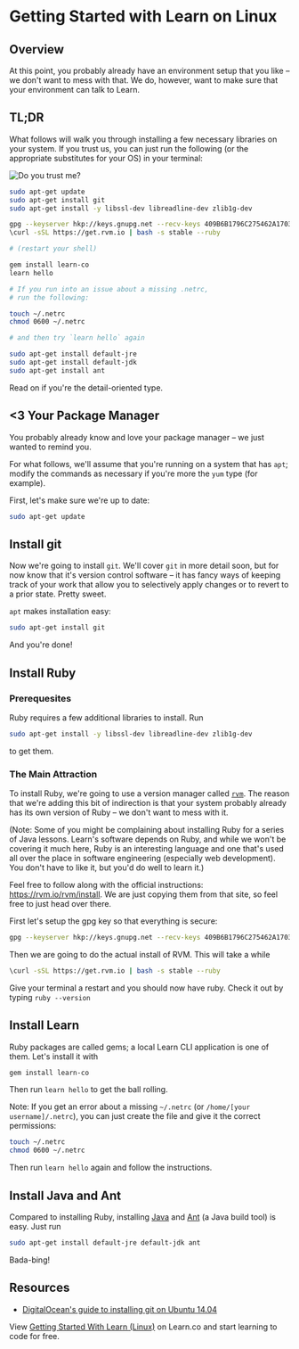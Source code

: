 # Getting Started with Learn on Linux

## Overview

At this point, you probably already have an environment setup that you like – we don't want to mess with that. We do, however, want to make sure that your environment can talk to Learn.

## TL;DR

What follows will walk you through installing a few necessary libraries on your system. If you trust us, you can just run the following (or the appropriate substitutes for your OS) in your terminal:

![Do you trust me?](http://i.giphy.com/voF2A48B0XQje.gif)

```bash
sudo apt-get update
sudo apt-get install git
sudo apt-get install -y libssl-dev libreadline-dev zlib1g-dev

gpg --keyserver hkp://keys.gnupg.net --recv-keys 409B6B1796C275462A1703113804BB82D39DC0E3
\curl -sSL https://get.rvm.io | bash -s stable --ruby

# (restart your shell)

gem install learn-co
learn hello

# If you run into an issue about a missing .netrc,
# run the following:

touch ~/.netrc
chmod 0600 ~/.netrc

# and then try `learn hello` again

sudo apt-get install default-jre
sudo apt-get install default-jdk
sudo apt-get install ant
```

Read on if you're the detail-oriented type.

## <3 Your Package Manager

You probably already know and love your package manager – we just wanted to remind you.

For what follows, we'll assume that you're running on a system that has `apt`; modify the commands as necessary if you're more the `yum` type (for example).

First, let's make sure we're up to date:

```bash
sudo apt-get update
```

## Install git

Now we're going to install `git`. We'll cover `git` in more detail soon, but for now know that it's version control software – it has fancy ways of keeping track of your work that allow you to selectively apply changes or to revert to a prior state. Pretty sweet.

`apt` makes installation easy:

```bash
sudo apt-get install git
```

And you're done!

## Install Ruby

### Prerequesites

Ruby requires a few additional libraries to install. Run

```bash
sudo apt-get install -y libssl-dev libreadline-dev zlib1g-dev
```

to get them.

### The Main Attraction

To install Ruby, we're going to use a version manager called [`rvm`](https://rvm.io/rvm/install). The reason that we're adding this bit of indirection is that your system probably already has its own version of Ruby – we don't want to mess with it.

(Note: Some of you might be complaining about installing Ruby for a series of Java lessons. Learn's software depends on Ruby, and while we won't be covering it much here, Ruby is an interesting language and one that's used all over the place in software engineering (especially web development). You don't have to like it, but you'd do well to learn it.)

Feel free to follow along with the official instructions: https://rvm.io/rvm/install. We are just copying them from that site, so feel free to just head over there.

First let's setup the gpg key so that everything is secure:

```bash
gpg --keyserver hkp://keys.gnupg.net --recv-keys 409B6B1796C275462A1703113804BB82D39DC0E3
```

Then we are going to do the actual install of RVM. This will take a while

```bash
\curl -sSL https://get.rvm.io | bash -s stable --ruby
```

Give your terminal a restart and you should now have ruby. Check it out by typing `ruby --version`

## Install Learn

Ruby packages are called gems; a local Learn CLI application is one of them. Let's install it with

```bash
gem install learn-co
```

Then run `learn hello` to get the ball rolling.

Note: If you get an error about a missing `~/.netrc` (or `/home/[your username]/.netrc`), you can just create the file and give it the correct permissions:

```bash
touch ~/.netrc
chmod 0600 ~/.netrc
```

Then run `learn hello` again and follow the instructions.

## Install Java and Ant

Compared to installing Ruby, installing [Java](https://java.com/en/download/) and [Ant](http://ant.apache.org/) (a Java build tool) is easy. Just run

```bash
sudo apt-get install default-jre default-jdk ant
```

Bada-bing!

## Resources

- [DigitalOcean's guide to installing git on Ubuntu 14.04](https://www.digitalocean.com/community/tutorials/how-to-install-git-on-ubuntu-14-04)

<p data-visibility='hidden'>View <a href='https://learn.co/lessons/getting-started-with-learn-linux'>Getting Started With Learn (Linux)</a> on Learn.co and start learning to code for free.</p>
